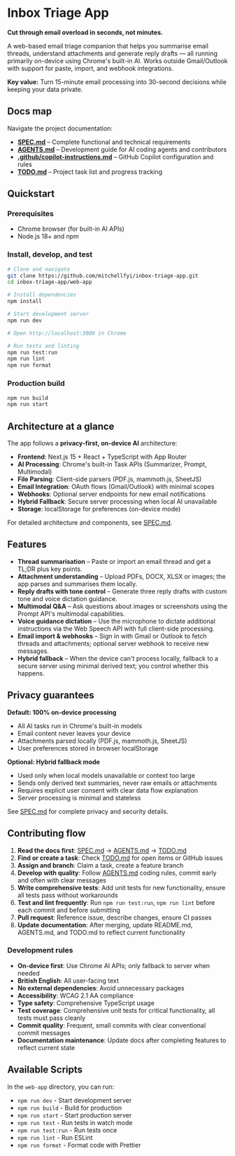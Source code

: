 # Inbox Triage App

**Cut through email overload in seconds, not minutes.**

A web-based email triage companion that helps you summarise email threads, understand attachments and generate reply drafts — all running primarily on-device using Chrome's built-in AI. Works outside Gmail/Outlook with support for paste, import, and webhook integrations.

**Key value:** Turn 15-minute email processing into 30-second decisions while keeping your data private.

## Docs map

Navigate the project documentation:

- **[SPEC.md](SPEC.md)** – Complete functional and technical requirements
- **[AGENTS.md](AGENTS.md)** – Development guide for AI coding agents and contributors  
- **[.github/copilot-instructions.md](.github/copilot-instructions.md)** – GitHub Copilot configuration and rules
- **[TODO.md](TODO.md)** – Project task list and progress tracking

## Quickstart

### Prerequisites
- Chrome browser (for built-in AI APIs)
- Node.js 18+ and npm

### Install, develop, and test
```bash
# Clone and navigate
git clone https://github.com/mitchellfyi/inbox-triage-app.git
cd inbox-triage-app/web-app

# Install dependencies
npm install

# Start development server
npm run dev

# Open http://localhost:3000 in Chrome

# Run tests and linting
npm run test:run
npm run lint
npm run format
```

### Production build
```bash
npm run build
npm run start
```

## Architecture at a glance

The app follows a **privacy-first, on-device AI** architecture:

- **Frontend**: Next.js 15 + React + TypeScript with App Router
- **AI Processing**: Chrome's built-in Task APIs (Summarizer, Prompt, Multimodal)
- **File Parsing**: Client-side parsers (PDF.js, mammoth.js, SheetJS)
- **Email Integration**: OAuth flows (Gmail/Outlook) with minimal scopes
- **Webhooks**: Optional server endpoints for new email notifications
- **Hybrid Fallback**: Secure server processing when local AI unavailable
- **Storage**: localStorage for preferences (on-device mode)

For detailed architecture and components, see [SPEC.md](SPEC.md).

## Features

- **Thread summarisation** – Paste or import an email thread and get a TL;DR plus key points.
- **Attachment understanding** – Upload PDFs, DOCX, XLSX or images; the app parses and summarises them locally.
- **Reply drafts with tone control** – Generate three reply drafts with custom tone and voice dictation guidance.
- **Multimodal Q&A** – Ask questions about images or screenshots using the Prompt API's multimodal capabilities.
- **Voice guidance dictation** – Use the microphone to dictate additional instructions via the Web Speech API with full client-side processing.
- **Email import & webhooks** – Sign in with Gmail or Outlook to fetch threads and attachments; optional server webhook to receive new messages.
- **Hybrid fallback** – When the device can't process locally, fallback to a secure server using minimal derived text; you control whether this happens.

## Privacy guarantees

**Default: 100% on-device processing**
- All AI tasks run in Chrome's built-in models
- Email content never leaves your device
- Attachments parsed locally (PDF.js, mammoth.js, SheetJS)
- User preferences stored in browser localStorage

**Optional: Hybrid fallback mode**
- Used only when local models unavailable or context too large
- Sends only derived text summaries, never raw emails or attachments
- Requires explicit user consent with clear data flow explanation
- Server processing is minimal and stateless

See [SPEC.md](SPEC.md) for complete privacy and security details.

## Contributing flow

1. **Read the docs first**: [SPEC.md](SPEC.md) → [AGENTS.md](AGENTS.md) → [TODO.md](TODO.md)
2. **Find or create a task**: Check [TODO.md](TODO.md) for open items or GitHub issues
3. **Assign and branch**: Claim a task, create a feature branch
4. **Develop with quality**: Follow [AGENTS.md](AGENTS.md) coding rules, commit early and often with clear messages
5. **Write comprehensive tests**: Add unit tests for new functionality, ensure all tests pass without workarounds
6. **Test and lint frequently**: Run `npm run test:run`, `npm run lint` before each commit and before submitting
7. **Pull request**: Reference issue, describe changes, ensure CI passes
8. **Update documentation**: After merging, update README.md, AGENTS.md, and TODO.md to reflect current functionality

### Development rules
- **On-device first**: Use Chrome AI APIs; only fallback to server when needed
- **British English**: All user-facing text
- **No external dependencies**: Avoid unnecessary packages
- **Accessibility**: WCAG 2.1 AA compliance
- **Type safety**: Comprehensive TypeScript usage
- **Test coverage**: Comprehensive unit tests for critical functionality, all tests must pass cleanly
- **Commit quality**: Frequent, small commits with clear conventional commit messages
- **Documentation maintenance**: Update docs after completing features to reflect current state

## Available Scripts

In the `web-app` directory, you can run:

- `npm run dev` - Start development server
- `npm run build` - Build for production  
- `npm run start` - Start production server
- `npm run test` - Run tests in watch mode
- `npm run test:run` - Run tests once
- `npm run lint` - Run ESLint
- `npm run format` - Format code with Prettier